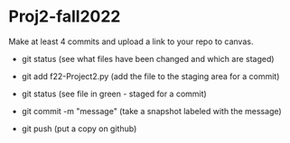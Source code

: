 # Proj2-fall2022

Make at least 4 commits and upload a link to your repo to canvas.

- git status (see what files have been changed and which are staged)

- git add f22-Project2.py (add the file to the staging area for a commit)

- git status (see file in green - staged for a commit)

- git commit -m "message" (take a snapshot labeled with the message)

- git push (put a copy on github)
